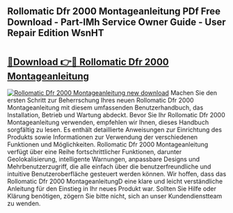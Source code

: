 ## Rollomatic Dfr 2000 Montageanleitung PDf Free Download - Part-IMh Service Owner Guide - User Repair Edition WsnHT

# <h2><a href="http://df6yer.blite.top/?on=Rollomatic+Dfr+2000+Montageanleitung">🔗Download 👉🔴 Rollomatic Dfr 2000 Montageanleitung</a></h2>

[![Rollomatic Dfr 2000 Montageanleitung new download](https://i.imgur.com/lujVjoI.png)](http://df6yer.blite.top/?on=Rollomatic+Dfr+2000+Montageanleitung)
Machen Sie den ersten Schritt zur Beherrschung Ihres neuen Rollomatic Dfr 2000 Montageanleitung mit diesem umfassenden Benutzerhandbuch, das Installation, Betrieb und Wartung abdeckt. Bevor Sie Ihr Rollomatic Dfr 2000 Montageanleitung verwenden, empfehlen wir Ihnen, dieses Handbuch sorgfältig zu lesen. Es enthält detaillierte Anweisungen zur Einrichtung des Produkts sowie Informationen zur Verwendung der verschiedenen Funktionen und Möglichkeiten. Rollomatic Dfr 2000 Montageanleitung verfügt über eine Reihe fortschrittlicher Funktionen, darunter Geolokalisierung, intelligente Warnungen, anpassbare Designs und Mehrbenutzerzugriff, die alle einfach über die benutzerfreundliche und intuitive Benutzeroberfläche gesteuert werden können. Wir hoffen, dass das Rollomatic Dfr 2000 MontageanleitungD eine klare und leicht verständliche Anleitung für den Einstieg in Ihr neues Produkt war. Sollten Sie Hilfe oder Klärung benötigen, zögern Sie bitte nicht, sich an unser Kundendienstteam zu wenden.
